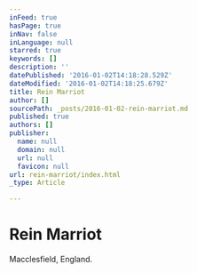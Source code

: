 ```yaml
---
inFeed: true
hasPage: true
inNav: false
inLanguage: null
starred: true
keywords: []
description: ''
datePublished: '2016-01-02T14:18:28.529Z'
dateModified: '2016-01-02T14:18:25.679Z'
title: Rein Marriot
author: []
sourcePath: _posts/2016-01-02-rein-marriot.md
published: true
authors: []
publisher:
  name: null
  domain: null
  url: null
  favicon: null
url: rein-marriot/index.html
_type: Article

---
```

# Rein Marriot

Macclesfield, England.